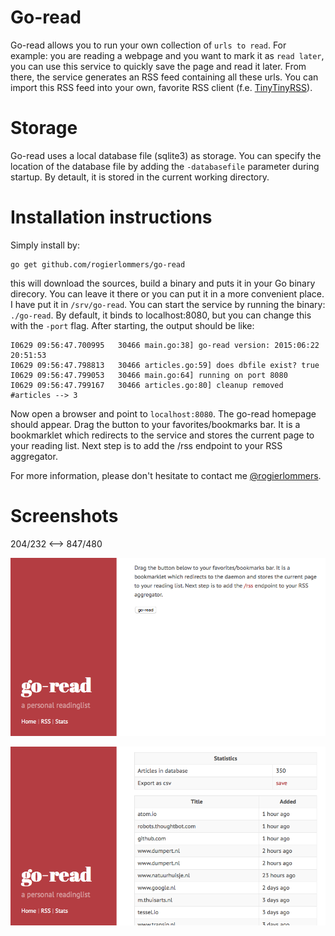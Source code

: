Go-read
===========
Go-read allows you to run your own collection of `urls to read`. For example: you are reading a webpage and you want to mark it as `read later`, you can use this service to quickly save the page and read it later. From there, the service generates an RSS feed containing all these urls. You can import this RSS feed into your own, favorite RSS client (f.e. [TinyTinyRSS](https://tt-rss.org "TinyTinyRSS")).

Storage
============
Go-read uses a local database file (sqlite3) as storage. You can specify the location of the database file by adding the `-databasefile` parameter during startup. By detault, it is stored in the current working directory.

Installation instructions
=========================
Simply install by:

    go get github.com/rogierlommers/go-read

this will download the sources, build a binary and puts it in your Go binary direcory. You can leave it there or you can put it in a more convenient place. I have put it in `/srv/go-read`. You can start the service by running the binary: `./go-read`. By default, it binds to localhost:8080, but you can change this with the `-port` flag. After starting, the output should be like:

    I0629 09:56:47.700995   30466 main.go:38] go-read version: 2015:06:22 20:51:53
    I0629 09:56:47.798813   30466 articles.go:59] does dbfile exist? true
    I0629 09:56:47.799053   30466 main.go:64] running on port 8080
    I0629 09:56:47.799167   30466 articles.go:80] cleanup removed #articles --> 3

Now open a browser and point to `localhost:8080`. The go-read homepage should appear. Drag the button to your favorites/bookmarks bar. It is a bookmarklet which redirects to the service and stores the current page to your reading list. Next step is to add the /rss endpoint to your RSS aggregator.

For more information, please don't hesitate to contact me [@rogierlommers](https://twitter.com/rogierlommers).

Screenshots
=======
204/232 <--> 847/480

![home page](./docs/gui-01.png)

![stats page](./docs/gui-02.png)
